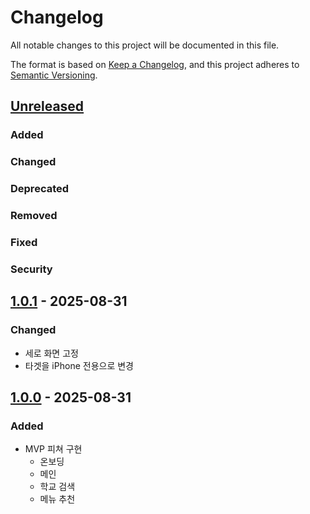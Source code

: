 # Changelog

All notable changes to this project will be documented in this file.

The format is based on [Keep a Changelog](https://keepachangelog.com/en/1.1.0/),
and this project adheres to [Semantic Versioning](https://semver.org/spec/v2.0.0.html).

## [Unreleased]

### Added

### Changed

### Deprecated
                                                  
### Removed

### Fixed

### Security

## [1.0.1] - 2025-08-31

### Changed

- 세로 화면 고정
- 타겟을 iPhone 전용으로 변경

## [1.0.0] - 2025-08-31

### Added

- MVP 피쳐 구현
    - 온보딩
    - 메인
    - 학교 검색
    - 메뉴 추천

[unreleased]: https://github.com/AfterHee/afterhee-ios/compare/v1.0.1...HEAD
[1.0.1]: https://github.com/AfterHee/afterhee-ios/releases/tag/v1.0.1
[1.0.0]: https://github.com/AfterHee/afterhee-ios/releases/tag/v1.0.0
